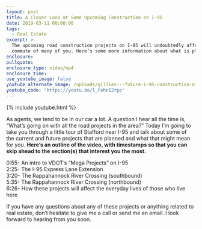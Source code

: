 ```yaml
---
layout: post
title: A Closer Look at Some Upcoming Construction on I-95
date: 2019-03-11 00:00:00
tags:
  - Real Estate
excerpt: >-
  The upcoming road construction projects on I-95 will undoubtedly affect the
  commute of many of you. Here’s some more information about what is planned.
enclosure:
pullquote:
enclosure_type: video/mp4
enclosure_time:
use_youtube_image: false
youtube_alternate_image: /uploads/gillies---future-i-95-construction-affect-your-commute-youtube.jpg
youtube_code: 'https://youtu.be/l_FehnI2rpo'
---
```


{% include youtube.html %}

As agents, we tend to be in our car a lot. A question I hear all the time is, “What’s going on with all the road projects in the area?” Today I’m going to take you through a little tour of Stafford near I-95 and talk about some of the current and future projects that are planned and what that might mean for you. **Here’s an outline of the video, with timestamps so that you can skip ahead to the section(s) that interest you the most.**

0:55- An intro to VDOT’s “Mega Projects” on I-95<br>2:25- The I-95 Express Lane Extension<br>3:20- The Rappahannock River Crossing (southbound)<br>5:35- The Rappahannock River Crossing (northbound)<br>6:26- How these projects will affect the everyday lives of those who live here

If you have any questions about any of these projects or anything related to real estate, don’t hesitate to give me a call or send me an email. I look forward to hearing from you soon.<br>&nbsp;